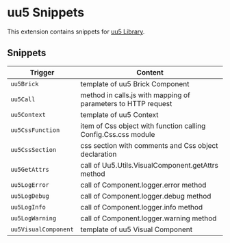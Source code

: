 # uu5 Snippets

This extension contains snippets for [uu5 Library](https://uuapp.plus4u.net/uu-webkit-maing02/b6d739b46b0a4f4980891c3c54a6df5d/).

## Snippets

| Trigger              | Content                                                        |
| -------------------- | -------------------------------------------------------------- |
| `uu5Brick`           | template of uu5 Brick Component                                |
| `uu5Call`            | method in calls.js with mapping of parameters to HTTP request  |
| `uu5Context`         | template of uu5 Context                                        |
| `uu5CssFunction`     | item of Css object with function calling Config.Css.css module |
| `uu5CssSection`      | css section with comments and Css object declaration           |
| `uu5GetAttrs`        | call of Uu5.Utils.VisualComponent.getAttrs method              |
| `uu5LogError`        | call of Component.logger.error method                          |
| `uu5LogDebug`        | call of Component.logger.debug method                          |
| `uu5LogInfo`         | call of Component.logger.info method                           |
| `uu5LogWarning`      | call of Component.logger.warning method                        |
| `uu5VisualComponent` | template of uu5 Visual Component                               |
